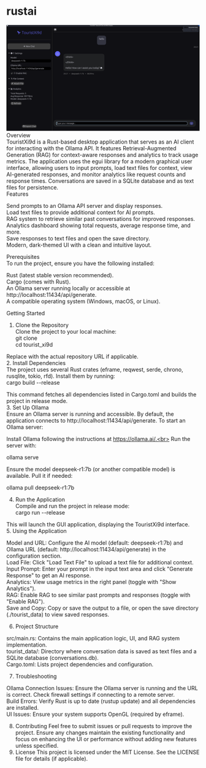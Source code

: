 # rustai
<img src="https://github.com/xi9d/rustai/blob/main/assets/version%201.2.png">
Overview<br>
TouristXi9d is a Rust-based desktop application that serves as an AI client for interacting with the Ollama API. It features Retrieval-Augmented Generation (RAG) for context-aware responses and analytics to track usage metrics. The application uses the egui library for a modern graphical user interface, allowing users to input prompts, load text files for context, view AI-generated responses, and monitor analytics like request counts and response times. Conversations are saved in a SQLite database and as text files for persistence.<br>
Features<br>

Send prompts to an Ollama API server and display responses.<br>
Load text files to provide additional context for AI prompts.<br>
RAG system to retrieve similar past conversations for improved responses.<br>
Analytics dashboard showing total requests, average response time, and more.<br>
Save responses to text files and open the save directory.<br>
Modern, dark-themed UI with a clean and intuitive layout.<br>

Prerequisites<br>
To run the project, ensure you have the following installed:<br>

Rust (latest stable version recommended).<br>
Cargo (comes with Rust).<br>
An Ollama server running locally or accessible at http://localhost:11434/api/generate.<br>
A compatible operating system (Windows, macOS, or Linux).<br>

Getting Started<br>
1. Clone the Repository<br>
Clone the project to your local machine:<br>
git clone <repository-url><br>
cd tourist_xi9d<br>

Replace <repository-url> with the actual repository URL if applicable.<br>
2. Install Dependencies<br>
The project uses several Rust crates (eframe, reqwest, serde, chrono, rusqlite, tokio, rfd). Install them by running:<br>
cargo build --release<br>

This command fetches all dependencies listed in Cargo.toml and builds the project in release mode.<br>
3. Set Up Ollama<br>
Ensure an Ollama server is running and accessible. By default, the application connects to http://localhost:11434/api/generate. To start an Ollama server:<br>

Install Ollama following the instructions at https://ollama.ai/.<br>
Run the server with:<br>

ollama serve<br>

Ensure the model deepseek-r1:7b (or another compatible model) is available. Pull it if needed:<br>

ollama pull deepseek-r1:7b<br>

4. Run the Application<br>
Compile and run the project in release mode:<br>
cargo run --release<br>

This will launch the GUI application, displaying the TouristXi9d interface.<br>
5. Using the Application<br>

Model and URL: Configure the AI model (default: deepseek-r1:7b) and Ollama URL (default: http://localhost:11434/api/generate) in the configuration section.<br>
Load File: Click "Load Text File" to upload a text file for additional context.<br>
Input Prompt: Enter your prompt in the input text area and click "Generate Response" to get an AI response.<br>
Analytics: View usage metrics in the right panel (toggle with "Show Analytics").<br>
RAG: Enable RAG to see similar past prompts and responses (toggle with "Enable RAG").<br>
Save and Copy: Copy or save the output to a file, or open the save directory (./tourist_data) to view saved responses.<br>

6. Project Structure<br>

src/main.rs: Contains the main application logic, UI, and RAG system implementation.<br>
tourist_data/: Directory where conversation data is saved as text files and a SQLite database (conversations.db).<br>
Cargo.toml: Lists project dependencies and configuration.<br>

7. Troubleshooting<br>

Ollama Connection Issues: Ensure the Ollama server is running and the URL is correct. Check firewall settings if connecting to a remote server.<br>
Build Errors: Verify Rust is up to date (rustup update) and all dependencies are installed.<br>
UI Issues: Ensure your system supports OpenGL (required by eframe).

8. Contributing
Feel free to submit issues or pull requests to improve the project. Ensure any changes maintain the existing functionality and focus on enhancing the UI or performance without adding new features unless specified.
9. License
This project is licensed under the MIT License. See the LICENSE file for details (if applicable).

